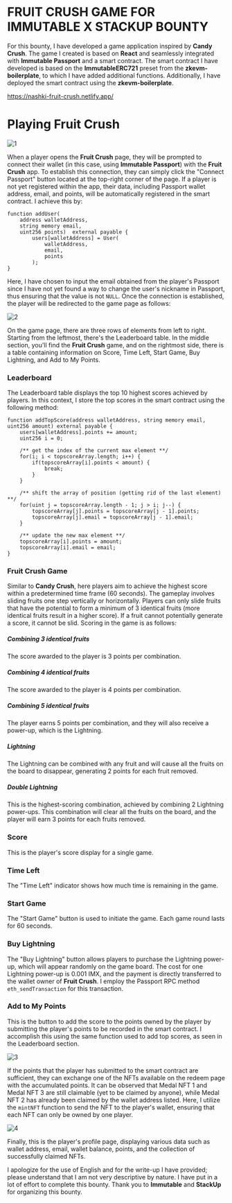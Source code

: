 # FRUIT CRUSH GAME FOR IMMUTABLE X STACKUP BOUNTY
For this bounty, I have developed a game application inspired by **Candy Crush**. The game I created is based on **React** and seamlessly integrated with **Immutable Passport** and a smart contract. The smart contract I have developed is based on the **ImmutableERC721** preset from the **zkevm-boilerplate**, to which I have added additional functions. Additionally, I have deployed the smart contract using the **zkevm-boilerplate**.

https://nashki-fruit-crush.netlify.app/

# Playing Fruit Crush

![1](https://github.com/ikhsandadan/nashki-fruit-crush/assets/116878888/48a3d3ea-26bd-45e4-96c5-978b411028ca)

When a player opens the **Fruit Crush** page, they will be prompted to connect their wallet (in this case, using **Immutable Passport**) with the **Fruit Crush** app. To establish this connection, they can simply click the "Connect Passport" button located at the top-right corner of the page. If a player is not yet registered within the app, their data, including Passport wallet address, email, and points, will be automatically registered in the smart contract. I achieve this by:

    function addUser(
	    address walletAddress,
	    string memory email,
	    uint256 points)  external payable {
		    users[walletAddress] = User(
				walletAddress,
			    email,
			    points
		    );
    }


Here, I have chosen to input the email obtained from the player's Passport since I have not yet found a way to change the user's nickname in Passport, thus ensuring that the value is not `NULL`. Once the connection is established, the player will be redirected to the game page as follows:

![2](https://github.com/ikhsandadan/nashki-fruit-crush/assets/116878888/c95296cf-e2af-4f37-ab3f-2383795a59ce)

On the game page, there are three rows of elements from left to right. Starting from the leftmost, there's the Leaderboard table. In the middle section, you'll find the **Fruit Crush** game, and on the rightmost side, there is a table containing information on Score, Time Left, Start Game, Buy Lightning, and Add to My Points.

 ### Leaderboard
The Leaderboard table displays the top 10 highest scores achieved by players. In this context, I store the top scores in the smart contract using the following method:

    function addTopScore(address walletAddress, string memory email, uint256 amount) external payable {
	    users[walletAddress].points += amount;
	    uint256 i = 0;
    
	    /** get the index of the current max element **/
	    for(i; i < topscoreArray.length; i++) {
		    if(topscoreArray[i].points < amount) {
			    break;
		    }
	    }
	    
	    /** shift the array of position (getting rid of the last element) **/
	    for(uint j = topscoreArray.length - 1; j > i; j--) {
		    topscoreArray[j].points = topscoreArray[j - 1].points;
		    topscoreArray[j].email = topscoreArray[j - 1].email;
	    }
	    
	    /** update the new max element **/
	    topscoreArray[i].points = amount;
	    topscoreArray[i].email = email;
    }


### Fruit Crush Game
Similar to **Candy Crush**, here players aim to achieve the highest score within a predetermined time frame (60 seconds). The gameplay involves sliding fruits one step vertically or horizontally. Players can only slide fruits that have the potential to form a minimum of 3 identical fruits (more identical fruits result in a higher score). If a fruit cannot potentially generate a score, it cannot be slid. Scoring in the game is as follows:

 ##### Combining 3 identical fruits
The score awarded to the player is 3 points per combination.
	
 ##### Combining 4 identical fruits
The score awarded to the player is 4 points per combination.
	
 ##### Combining 5 identical fruits
The player earns 5 points per combination, and they will also receive a power-up, which is the Lightning.
	
 ##### Lightning
The Lightning can be combined with any fruit and will cause all the fruits on the board to disappear, generating 2 points for each fruit removed.

 ##### Double Lightning
This is the highest-scoring combination, achieved by combining 2 Lightning power-ups. This combination will clear all the fruits on the board, and the player will earn 3 points for each fruits removed.

 ### Score
This is the player's score display for a single game.

### Time Left
The "Time Left" indicator shows how much time is remaining in the game.

### Start Game
The "Start Game" button is used to initiate the game. Each game round lasts for 60 seconds.

### Buy Lightning
The "Buy Lightning" button allows players to purchase the Lightning power-up, which will appear randomly on the game board. The cost for one Lightning power-up is 0.001 IMX, and the payment is directly transferred to the wallet owner of **Fruit Crush**. I employ the Passport RPC method `eth_sendTransaction` for this transaction.

### Add to My Points
This is the button to add the score to the points owned by the player by submitting the player's points to be recorded in the smart contract. I accomplish this using the same function used to add top scores, as seen in the Leaderboard section.

![3](https://github.com/ikhsandadan/nashki-fruit-crush/assets/116878888/ff9ef612-7367-4843-83c7-d2f5df3cc7d6)

If the points that the player has submitted to the smart contract are sufficient, they can exchange one of the NFTs available on the redeem page with the accumulated points. It can be observed that Medal NFT 1 and Medal NFT 3 are still claimable (yet to be claimed by anyone), while Medal NFT 2 has already been claimed by the wallet address listed. Here, I utilize the `mintNFT` function to send the NFT to the player's wallet, ensuring that each NFT can only be owned by one player.

![4](https://github.com/ikhsandadan/nashki-fruit-crush/assets/116878888/b55f3426-28db-4ff9-81cd-82bfe94cb3cf)

Finally, this is the player's profile page, displaying various data such as wallet address, email, wallet balance, points, and the collection of successfully claimed NFTs.

I apologize for the use of English and for the write-up I have provided; please understand that I am not very descriptive by nature. I have put in a lot of effort to complete this bounty. Thank you to **Immutable** and **StackUp** for organizing this bounty.
